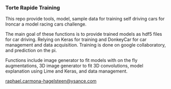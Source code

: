 ### Torte Rapide Training

This repo provide tools, model, sample data for training self driving cars for Ironcar a model racing cars challenge.

The main goal of these functions is to provide trained models as hdf5 files for car driving. Relying on Keras for training and DonkeyCar for car management and data acquisition. Training is done on google collaboratory, and prediction on the pi.

Functions include image generator to fit models with on the fly augmentations, 3D image generator to fit 3D convolutions, model explanation using Lime and Keras, and data management.

raphael.carmona-hagelsteen@ysance.com